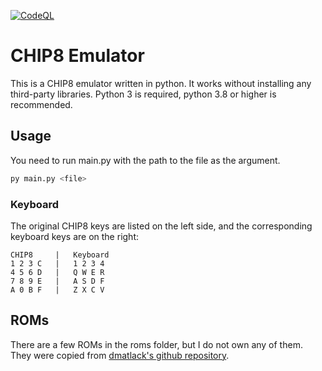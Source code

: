 [![CodeQL](https://github.com/cytesys/chip8-emulator/actions/workflows/codeql-analysis.yml/badge.svg)](https://github.com/cytesys/chip8-emulator/actions/workflows/codeql-analysis.yml)
# CHIP8 Emulator
This is a CHIP8 emulator written in python. It works without installing any third-party libraries.
Python 3 is required, python 3.8 or higher is recommended.

## Usage
You need to run main.py with the path to the file as the argument.
```bash
py main.py <file>
```

### Keyboard
The original CHIP8 keys are listed on the left side, and the corresponding keyboard keys are on the right:
```
CHIP8     |   Keyboard
1 2 3 C   |   1 2 3 4
4 5 6 D   |   Q W E R
7 8 9 E   |   A S D F
A 0 B F   |   Z X C V
```

## ROMs
There are a few ROMs in the roms folder, but I do not own any of them. They were copied from [dmatlack's github repository](https://github.com/dmatlack/chip8/tree/master/roms).